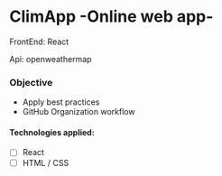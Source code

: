 # ClimApp -Online web app-

FrontEnd: React 

Api: openweathermap


### Objective

- Apply best practices
- GitHub Organization workflow



#### Technologies applied:

- [ ] React
- [ ] HTML / CSS
